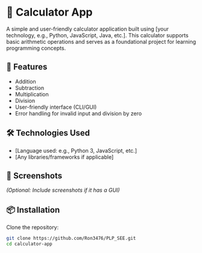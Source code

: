 # 🧮 Calculator App

A simple and user-friendly calculator application built using [your technology, e.g., Python, JavaScript, Java, etc.]. This calculator supports basic arithmetic operations and serves as a foundational project for learning programming concepts.

## 🚀 Features

- Addition
- Subtraction
- Multiplication
- Division
- User-friendly interface (CLI/GUI)
- Error handling for invalid input and division by zero

## 🛠️ Technologies Used

- [Language used: e.g., Python 3, JavaScript, etc.]
- [Any libraries/frameworks if applicable]

## 📸 Screenshots

*(Optional: Include screenshots if it has a GUI)*

## 📦 Installation

Clone the repository:

```bash
git clone https://github.com/Ron3476/PLP_SEE.git
cd calculator-app
